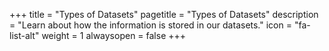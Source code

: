 +++
title = "Types of Datasets"
pagetitle = "Types of Datasets"
description = "Learn about how the information is stored in our datasets."
icon = "fa-list-alt"
weight = 1
alwaysopen = false
+++

